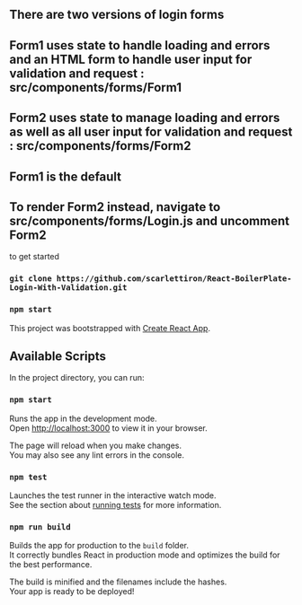 ## There are two versions of login forms

## Form1 uses state to handle loading and errors and an HTML form to handle user input for validation and request : src/components/forms/Form1

## Form2 uses state to manage loading and errors as well as all user input for validation and request : src/components/forms/Form2


## Form1 is the default
## To render Form2 instead, navigate to src/components/forms/Login.js and uncomment Form2

to get started

### `git clone https://github.com/scarlettiron/React-BoilerPlate-Login-With-Validation.git`

### `npm start`


This project was bootstrapped with [Create React App](https://github.com/facebook/create-react-app).

## Available Scripts

In the project directory, you can run:

### `npm start`

Runs the app in the development mode.\
Open [http://localhost:3000](http://localhost:3000) to view it in your browser.

The page will reload when you make changes.\
You may also see any lint errors in the console.

### `npm test`

Launches the test runner in the interactive watch mode.\
See the section about [running tests](https://facebook.github.io/create-react-app/docs/running-tests) for more information.

### `npm run build`

Builds the app for production to the `build` folder.\
It correctly bundles React in production mode and optimizes the build for the best performance.

The build is minified and the filenames include the hashes.\
Your app is ready to be deployed!
